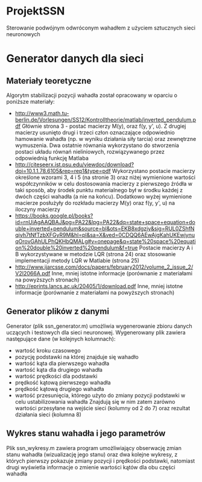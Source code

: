 # ProjektSSN
Sterowanie podwójnym odwróconym wahadłem z użyciem sztucznych sieci neuronowych

Generator danych dla sieci
==========================

Materiały teoretyczne
---------------------
Algorytm stabilizacji pozycji wahadła został opracowany w oparciu o poniższe materiały:
- http://www3.math.tu-berlin.de/Vorlesungen/SS12/Kontrolltheorie/matlab/inverted_pendulum.pdf
Głównie strona 3 - postać macierzy M(y), oraz f(y, y', u). Z drugiej macierzy usunięto drugi i trzeci
człon oznaczające odpowiednio hamowanie wahadła (np. w wyniku działania siły tarcia) oraz zewnętrzne wymuszenia.
Dwa ostatnie równania wykorzystano do stworzenia postaci układu równań nieliniowych, rozwiązywanego przez odpowiednią funkcję Matlaba
- http://citeseerx.ist.psu.edu/viewdoc/download?doi=10.1.1.78.6105&rep=rep1&type=pdf
Wykorzystano postacie macierzy określone wzorami 3, 4 i 5 (na stronie 3) oraz niżej wymienione wartości współczynników w celu dostosowania
macierzy z pierwszego źródła w taki sposób, aby środek punktu materialnego był w środku każdej z dwóch części wahadła (a nie na końcu).
Dodatkowo wyżej wymienione macierze posłużyły do rozkładu macierzy M(y) oraz f(y, y', u) na iloczyny macierzy
- https://books.google.pl/books?id=rnUiAgAAQBAJ&pg=PA22&lpg=PA22&dq=state+space+equation+double+inverted+pendulum&source=bl&ots=EKB8xdgzjy&sig=RUL0ZShfNqiyh7tNfTzbXFGyR9M&hl=pl&sa=X&ved=0CDQQ6AEwAjgKahUKEwjynuqOrovGAhULPhQKHbQMALg#v=onepage&q=state%20space%20equation%20double%20inverted%20pendulum&f=true
Postacie macierzy A i B wykorzystywane w metodzie LQR (strona 24) oraz stosowanie implementacji metody LQR w Matlabie (strona 25)
- http://www.ijarcsse.com/docs/papers/february2012/volume_2_issue_2/V2I2066A.pdf
Inne, mniej istotne informacje (porównanie z materiałami na powyższych stronach)
- http://eprints.lancs.ac.uk/20405/1/download.pdf
Inne, mniej istotne informacje (porównanie z materiałami na powyższych stronach)

Generator plików z danymi
-------------------------
Generator (plik ssn_generator.m) umożliwia wygenerowanie zbioru danych uczących i testowych dla sieci neuronowej.
Wygenerowany plik zawiera następujące dane (w kolejnych kolumnach):
- wartość kroku czasowego
- pozycję podstawki na której znajduje się wahadło
- wartość kąta dla pierwszego wahadła
- wartość kąta dla drugiego wahadła
- wartość prędkości dla podstawki
- prędkość kątową pierwszego wahadła
- prędkość kątową drugiego wahadła
- wartość przesunięcia, którego użyto do zmiany pozycji podstawki w celu ustabilizowania wahadła
Znajdują się w nim zatem zarówno wartości przesyłane na wejście sieci (kolumny od 2 do 7) oraz rezultat działania sieci (kolumna 8)

Wykres stanu wahadła i jego parametrów
--------------------------------------
Plik ssn_wykresy.m zawiera program umożliwiający obserwację zmian stanu wahadła (wizualizację jego stanu) oraz dwa
kolejne wykresy, z których pierwszy pokazuje zmiany pozycji i prędkości podstawki, natomiast drugi wyświetla
informacje o zmienie wartości kątów dla obu części wahadła
